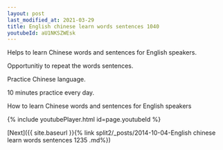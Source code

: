 ```yaml
---
layout: post
last_modified_at: 2021-03-29
title: English chinese learn words sentences 1040 
youtubeId: aU1NKSZWEsk
---
```

 
 
Helps to learn Chinese words and sentences for English speakers.

Opportunitiy to repeat the words sentences. 

Practice Chinese language. 
 
10 minutes practice every day. 
 
How to learn Chinese words and sentences for English speakers 
 
{% include youtubePlayer.html id=page.youtubeId %}
 
 
[Next]({{ site.baseurl }}{% link  split2/_posts/2014-10-04-English chinese learn words sentences 1235 .md%})
 
